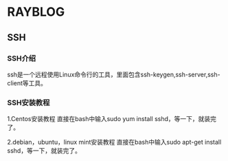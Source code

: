 # RAYBLOG

## SSH

### SSH介绍

ssh是一个远程使用Linux命令行的工具，里面包含ssh-keygen,ssh-server,ssh-client等工具。

### SSH安装教程
1.Centos安装教程
直接在bash中输入sudo yum install sshd，等一下，就装完了。

2.debian，ubuntu，linux mint安装教程
直接在bash中输入sudo apt-get install sshd，等一下，就装完了。

